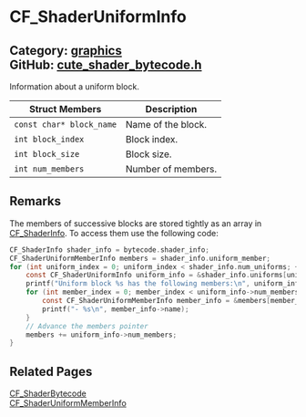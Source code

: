 [//]: # (This file is automatically generated by Cute Framework's docs parser.)
[//]: # (Do not edit this file by hand!)
[//]: # (See: https://github.com/RandyGaul/cute_framework/blob/master/samples/docs_parser.cpp)
[](../header.md ':include')

# CF_ShaderUniformInfo

Category: [graphics](/api_reference?id=graphics)  
GitHub: [cute_shader_bytecode.h](https://github.com/RandyGaul/cute_framework/blob/master/include/cute_shader_bytecode.h)  
---

Information about a uniform block.

Struct Members | Description
--- | ---
`const char* block_name` | Name of the block.
`int block_index` | Block index.
`int block_size` | Block size.
`int num_members` | Number of members.

## Remarks

The members of successive blocks are stored tightly as an array in [CF_ShaderInfo](/graphics/cf_shaderinfo.md).
To access them use the following code:

```c
CF_ShaderInfo shader_info = bytecode.shader_info;
CF_ShaderUniformMemberInfo members = shader_info.uniform_member;
for (int uniform_index = 0; uniform_index < shader_info.num_uniforms; ++uniform_index) {
    const CF_ShaderUniformInfo uniform_info = &shader_info.uniforms[uniform_index]);
    printf("Uniform block %s has the following members:\n", uniform_info->block_name);
    for (int member_index = 0; member_index < uniform_info->num_members; ++member_index) {
        const CF_ShaderUniformMemberInfo member_info = &members[member_index];
        printf("- %s\n", member_info->name);
    }
    // Advance the members pointer
    members += uniform_info->num_members;
}
```

## Related Pages

[CF_ShaderBytecode](/graphics/cf_shaderbytecode.md)  
[CF_ShaderUniformMemberInfo](/graphics/cf_shaderuniformmemberinfo.md)  
